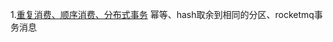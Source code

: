 1.[重复消费、顺序消费、分布式事务](https://mp.weixin.qq.com/s/OKon95MRUqDc9IwtEqPSjQ)
幂等、hash取余到相同的分区、rocketmq事务消息
